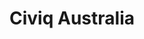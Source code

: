 ---
title: "Civiq Australia"
companyName: "Splashbox"
projectURL: "https://www.civiq.com.au"
description: "Civiq Australia is a visionary organization committed to improving communities by providing essential amenities such as drinking fountains, public showers, cycling products, hand washing stations, and notice boards."
image: "civiq.png"
techStack:
  - "WordPress Custom Theme"
  - "PHP"
  - "HTML"
  - "CSS"
  - "SCSS"
  - "JS"
  - "JQuery"
plugins:
  - "ACF Pro"
  - "TypeForm"
  - "Owl Slider Js"
---